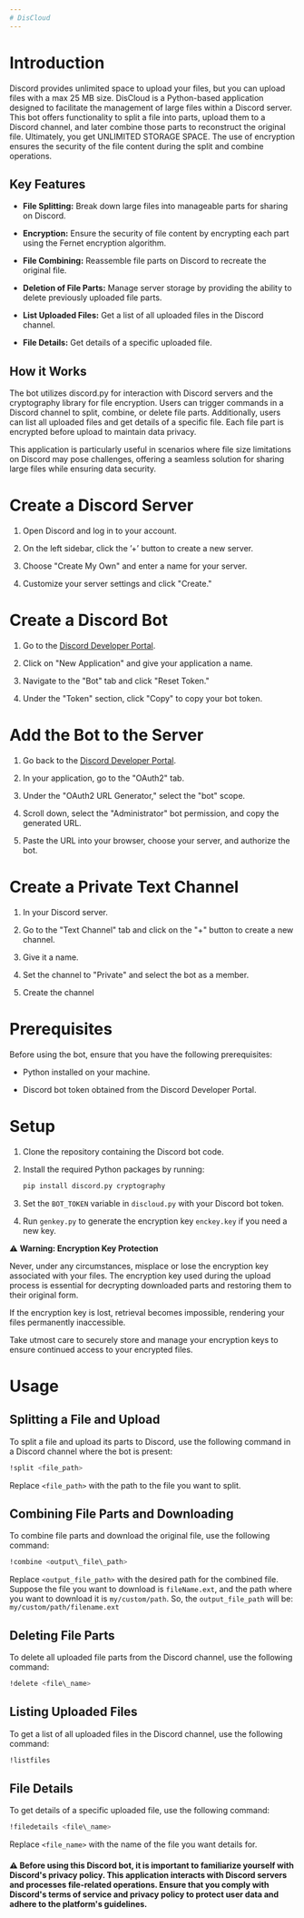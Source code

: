 ```yaml
---
# DisCloud
---
```


# Introduction

Discord provides unlimited space to upload your files, but you can
upload files with a max 25 MB size. DisCloud is a Python-based
application designed to facilitate the management of large files within
a Discord server. This bot offers functionality to split a file into
parts, upload them to a Discord channel, and later combine those parts
to reconstruct the original file. Ultimately, you get UNLIMITED STORAGE
SPACE. The use of encryption ensures the security of the file content
during the split and combine operations.

## Key Features

-   **File Splitting:** Break down large files into manageable parts
    for sharing on Discord.

-   **Encryption:** Ensure the security of file content by
    encrypting each part using the Fernet encryption algorithm.

-   **File Combining:** Reassemble file parts on Discord to recreate
    the original file.

-   **Deletion of File Parts:** Manage server storage by providing
    the ability to delete previously uploaded file parts.

-   **List Uploaded Files:** Get a list of all uploaded files in the
    Discord channel.

-   **File Details:** Get details of a specific uploaded file.

## How it Works

The bot utilizes discord.py for interaction with Discord servers and the
cryptography library for file encryption. Users can trigger commands in
a Discord channel to split, combine, or delete file parts. Additionally,
users can list all uploaded files and get details of a specific file.
Each file part is encrypted before upload to maintain data privacy.

This application is particularly useful in scenarios where file size
limitations on Discord may pose challenges, offering a seamless solution
for sharing large files while ensuring data security.


# Create a Discord Server

1.  Open Discord and log in to your account.

2.  On the left sidebar, click the ’+’ button to create a new server.

3.  Choose "Create My Own" and enter a name for your server.

4.  Customize your server settings and click "Create."

# Create a Discord Bot

1.  Go to the [Discord Developer
    Portal](https://discord.com/developers/applications).

2.  Click on "New Application" and give your application a name.

3.  Navigate to the "Bot" tab and click "Reset Token."

4.  Under the "Token" section, click "Copy" to copy your bot token.

# Add the Bot to the Server

1.  Go back to the [Discord Developer
    Portal](https://discord.com/developers/applications).

2.  In your application, go to the "OAuth2" tab.

3.  Under the "OAuth2 URL Generator," select the "bot" scope.

4.  Scroll down, select the "Administrator" bot permission, and copy the
    generated URL.

5.  Paste the URL into your browser, choose your server, and authorize
    the bot.

# Create a Private Text Channel

1.  In your Discord server.

2.  Go to the "Text Channel" tab and click on the "+" button to create a
    new channel.

3.  Give it a name.

4.  Set the channel to "Private" and select the bot as a member.

5.  Create the channel

# Prerequisites

Before using the bot, ensure that you have the following prerequisites:

-   Python installed on your machine.

-   Discord bot token obtained from the Discord Developer Portal.

# Setup

1.  Clone the repository containing the Discord bot code.

2.  Install the required Python packages by running:

    ``` sh
    pip install discord.py cryptography
    ```

3.  Set the `BOT_TOKEN` variable in `discloud.py` with your Discord bot
    token.

4.  Run `genkey.py` to generate the encryption key `enckey.key` if you
    need a new key.

   ⚠️ **Warning: Encryption Key Protection**

Never, under any circumstances, misplace or lose the encryption key associated with your files. The encryption key used during the upload process is essential for decrypting downloaded parts and restoring them to their original form.

If the encryption key is lost, retrieval becomes impossible, rendering your files permanently inaccessible.

Take utmost care to securely store and manage your encryption keys to ensure continued access to your encrypted files.


# Usage

## Splitting a File and Upload

To split a file and upload its parts to Discord, use the following
command in a Discord channel where the bot is present:

``` sh
!split <file_path>
```

Replace `<file_path>` with the path to the file you want to split.

## Combining File Parts and Downloading

To combine file parts and download the original file, use the following
command:

``` sh
!combine <output\_file\_path>
```

Replace `<output_file_path>` with the desired path for the combined
file. Suppose the file you want to download is `fileName.ext`, and the
path where you want to download it is `my/custom/path`. So, the
`output_file_path` will be: `my/custom/path/filename.ext`

## Deleting File Parts

To delete all uploaded file parts from the Discord channel, use the
following command:

``` sh
!delete <file\_name>
```

## Listing Uploaded Files

To get a list of all uploaded files in the Discord channel, use the
following command:

``` sh
!listfiles
```

## File Details

To get details of a specific uploaded file, use the following command:

``` sh
!filedetails <file\_name>
```

Replace `<file_name>` with the name of the file you want details for.



####  ⚠️ Before using this Discord bot, it is important to familiarize yourself with Discord's privacy policy. This application interacts with Discord servers and processes file-related operations. Ensure that you comply with Discord's terms of service and privacy policy to protect user data and adhere to the platform's guidelines.

